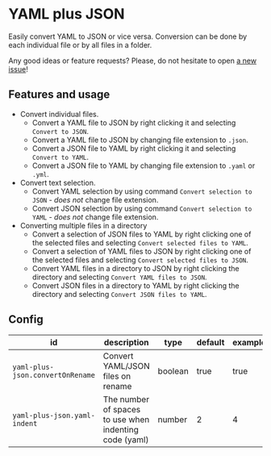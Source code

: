 # YAML plus JSON

Easily convert YAML to JSON or vice versa. Conversion can be done by each individual file or by all files in a folder.

Any good ideas or feature requests? Please, do not hesitate to open [a new issue](https://github.com/hilleer/vscode-yaml-plus-json/issues/new)!

## Features and usage

* Convert individual files.
	* Convert a YAML file to JSON by right clicking it and selecting `Convert to JSON`.
	* Convert a YAML file to JSON by changing file extension to `.json`.
	* Convert a JSON file to YAML by right clicking it and selecting `Convert to YAML`.
	* Convert a JSON file to YAML by changing file extension to `.yaml` or `.yml`.
* Convert text selection.
	* Convert YAML selection by using command `Convert selection to JSON` - _does not_ change file extension.
	* Convert JSON selection by using command `Convert selection to YAML` - _does not_ change file extension.
* Converting multiple files in a directory
	* Convert a selection of JSON files to YAML by right clicking one of the selected files and selecting `Convert selected files to YAML`.
	* Convert a selection of YAML files to JSON by right clicking one of the selected files and selecting `Convert selected files to JSON`.
	* Convert YAML files in a directory to JSON by right clicking the directory and selecting `Convert YAML files to JSON`.
	* Convert JSON files in a directory to YAML by right clicking the directory and selecting `Convert JSON files to YAML`.

## Config

| id                               | description                                            | type    | default | example |
|----------------------------------|--------------------------------------------------------|---------|---------|---------|
| `yaml-plus-json.convertOnRename` | Convert YAML/JSON files on rename                      | boolean | true    | true    |
| `yaml-plus-json.yaml-indent`     | The number of spaces to use when indenting code (yaml) | number  | 2       | 4       |
